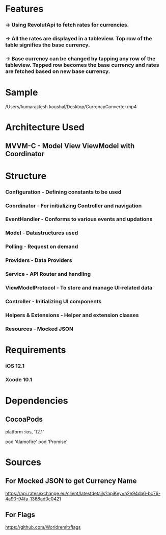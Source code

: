#  Features
### -> Using RevolutApi to fetch rates for currencies.
### -> All the rates are displayed in a tableview. Top row of the table signifies the base currency.
### -> Base currency can be changed by tapping any row of the tableview. Tapped row becomes the base currency and rates are fetched based on new base currency.

# Sample
/Users/kumarajitesh.koushal/Desktop/CurrencyConverter.mp4

# Architecture Used 
## MVVM-C - Model View ViewModel with Coordinator

# Structure
### Configuration - Defining constants to be used
### Coordinator - For initializing Controller and navigation
### EventHandler - Conforms to various events and updations
### Model - Datastructures used
### Polling - Request on demand
### Providers - Data Providers
### Service - API Router and handling
### ViewModelProtocol - To store and manage UI-related data
### Controller - Initializing UI components
### Helpers & Extensions - Helper and extension classes
### Resources - Mocked JSON

# Requirements
### iOS 12.1
### Xcode 10.1

# Dependencies
## CocoaPods
platform :ios, '12.1'

pod 'Alamofire'
pod 'Promise'

# Sources
## For Mocked JSON to get Currency Name 
https://api.ratesexchange.eu/client/latestdetails?apiKey=a2e94da6-bc76-4a90-94fa-1368ad0c0421

## For Flags
https://github.com/Worldremit/flags
